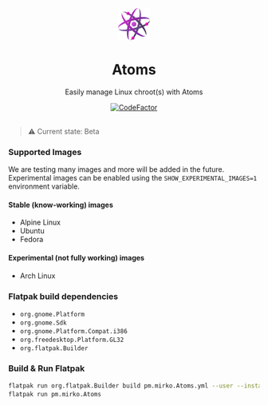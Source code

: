 <div align="center">
  <img src="https://raw.githubusercontent.com/AtomsDevs/Atoms/main/data/icons/hicolor/scalable/apps/pm.mirko.Atoms.svg" width="64">
  <h1 align="center">Atoms</h1>
  <p align="center">Easily manage Linux chroot(s) with Atoms</p>
  <a href="https://www.codefactor.io/repository/github/AtomsDevs/Atoms"><img src="https://www.codefactor.io/repository/github/AtomsDevs/Atoms/badge" alt="CodeFactor" /></a>
</div>

<br/>

> ⚠️ Current state: Beta


### Supported Images
We are testing many images and more will be added in the future. Experimental images
can be enabled using the `SHOW_EXPERIMENTAL_IMAGES=1` environment variable.

#### Stable (know-working) images
- Alpine Linux
- Ubuntu
- Fedora

#### Experimental (not fully working) images
- Arch Linux

### Flatpak build dependencies
- `org.gnome.Platform`
- `org.gnome.Sdk`
- `org.gnome.Platform.Compat.i386`
- `org.freedesktop.Platform.GL32`
- `org.flatpak.Builder`


### Build & Run Flatpak
```bash
flatpak run org.flatpak.Builder build pm.mirko.Atoms.yml --user --install --force-clean
flatpak run pm.mirko.Atoms
```